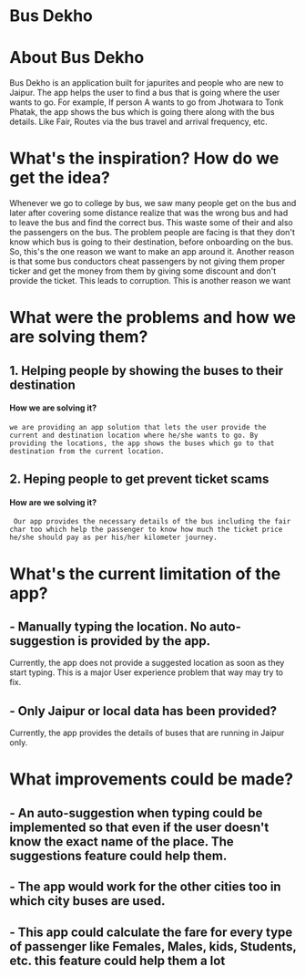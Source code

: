 # Bus Dekho

# About Bus Dekho

Bus Dekho is an application built for japurites and people who are new to Jaipur. The app helps the user to find a bus that is going where the user wants to go. For example, If person A wants to go from Jhotwara to Tonk Phatak, the app shows the bus which is going there along with the bus details. Like Fair, Routes via the bus travel and arrival frequency, etc.

# What's the inspiration? How do we get the idea?

Whenever we go to college by bus, we saw many people get on the bus and later after covering some distance realize that was the wrong bus and had to leave the bus and find the correct bus. This waste some of their and also the passengers on the bus. The problem people are facing is that they don't know which bus is going to their destination, before onboarding on the bus. So, this's the one reason we want to make an app around it. Another reason is that some bus conductors cheat passengers by not giving them proper ticker and get the money from them by giving some discount and don't provide the ticket. This leads to corruption. This is another reason we want 

# What were the problems and how we are solving them?

## 1. Helping people by showing the buses to their destination 
  #### How we are solving it?
    we are providing an app solution that lets the user provide the current and destination location where he/she wants to go. By providing the locations, the app shows the buses which go to that destination from the current location.

## 2. Heping people to get prevent ticket scams
  #### How are we solving it?
     Our app provides the necessary details of the bus including the fair char too which help the passenger to know how much the ticket price he/she should pay as per his/her kilometer journey.

# What's the current limitation of the app?
## - Manually typing the location. No auto-suggestion is provided by the app.
  Currently, the app does not provide a suggested location as soon as they start typing. This is a major User experience problem that way may try to fix.
## - Only Jaipur or local data has been provided?
  Currently, the app provides the details of buses that are running in Jaipur only.  

# What improvements could be made?
## - An auto-suggestion when typing could be implemented so that even if the user doesn't know the exact name of the place. The suggestions feature could help them.

## - The app would work for the other cities too in which city buses are used.

## - This app could calculate the fare for every type of passenger like Females, Males, kids, Students, etc. this feature could help them a lot 